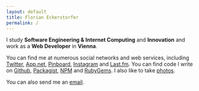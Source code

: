 ```yaml
---
layout: default
title: Florian Eckerstorfer
permalink: /
---
```


I study **Software Engineering &amp; Internet Computing** and **Innovation** and work as a **Web Developer** in **Vienna**.

You can find me at numerous social networks and web services, including
    [Twitter](http://twitter.com/Florian_),
    [App.net](http://app.net/florian),
    [Pinboard](https://pinboard.in/u:florian.eckerstorfer),
    [Instagram](http://instagram.com/florian_) and
    [Last.fm](http://www.last.fm/user/feredir)</a>.
    You can find code I write on
    [Github](https://github.com/florianeckerstorfer),
    [Packagist](https://packagist.org/users/florianeckerstorfer/),
    [NPM](https://www.npmjs.org/~florianeckerstorfer) and
    [RubyGems](https://rubygems.org/profiles/florianeckerstorfer)</a>.
    I also like to take [photos](http://photos.florian.ec).

You can also send me an [email](mailto:florian@eckerstorfer.co).
